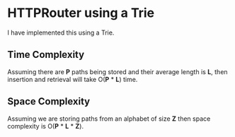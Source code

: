 # HTTPRouter using a Trie
I have implemented this using a Trie.

## Time Complexity
Assuming there are **P** paths being stored and their average length is **L**, 
then insertion and retrieval will take O(**P** * **L**) time.

## Space Complexity
Assuming we are storing paths from an alphabet of size **Z** then
space complexity is O(**P** * **L** * **Z**).
